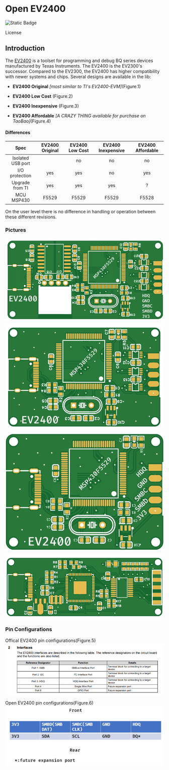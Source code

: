 # Open EV2400 
![Static Badge](https://img.shields.io/badge/license-GPL--3.0-orange)


License

## Introduction

The [EV2400](https://www.ti.com/tool/EV2400) is a toolset for programming and debug BQ series devices manufactured by Texas Instruments. The EV2400 is the EV2300's successor. Compared to the EV2300, the EV2400 has higher compatibility with newer systems and chips. Several designs are  available in the lib:

- **EV2400 Original** _[most similar to TI's EV2400-EVM]_(Figure.1)

- **EV2400 Low Cost** (Figure.2)

- **EV2400 Inexpensive** (Figure.3)

- **EV2400 Affordable** _[A CRAZY THING available for purchase on TaoBao]_(Figure.4)


#### Differences

Spec | EV2400 Original  |EV2400 Low Cost|EV2400 Inexpensive|EV2400 Affordable
:----: | :----: |:----: |:----: |:----:
Isolated USB port ||no|no|no
I/O protection  | yes |yes|no|yes
Upgrade from TI|yes|yes|yes|?
MCU MSP430|F5529|F5529|F5529|F5528

On the user level there is no difference in handling or operation between these different revisions.

### Pictures
![Figure.1](https://github.com/IRDecoyFlare/OpenEV2400/blob/main/Picture/Figure1.png)

![Figure.2](https://github.com/IRDecoyFlare/OpenEV2400/blob/main/Picture/Figure2.png)

![Figure.3](https://github.com/IRDecoyFlare/OpenEV2400/blob/main/Picture/Figure3.png)

![Figure.4](https://github.com/IRDecoyFlare/OpenEV2400/blob/main/Picture/Figure4.png)

### Pin Configurations

Offical EV2400 pin configurations(Figure.5)
![Figure.5](https://github.com/IRDecoyFlare/OpenEV2400/blob/main/Picture/Figure5.png)

Open EV2400 pin configurations(Figure.6)
![Figure.6](https://github.com/IRDecoyFlare/OpenEV2400/blob/main/Picture/Figure6.png)
